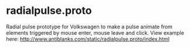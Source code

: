 # radialpulse.proto
Radial pulse prototype for Volkswagen to make a pulse animate from elements triggered by mouse enter, mouse leave and click. View example here: http://www.antiblanks.com/static/radialpulse.proto/index.html
